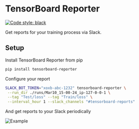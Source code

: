 # TensorBoard Reporter

[![Code style: black](https://img.shields.io/badge/code%20style-black-000000.svg)](https://github.com/psf/black)

Get reports for your training process via Slack.

## Setup

Install TensorBoard Reporter from pip

```bash
pip install tensorboard-reporter
```

Configure your report

```bash
SLACK_BOT_TOKEN="xoxb-abc-1232" tensorboard-reporter \
 --run_dir ./runs/Mar10_15-00-24_ip-127-0-0-1 \
 --tag "Test/loss" --tag "Train/loss" \
 --interval_hour 1 --slack_channels "#tensorboard-reports"
```

And get reports to your Slack periodically

![Example](./example.png)
